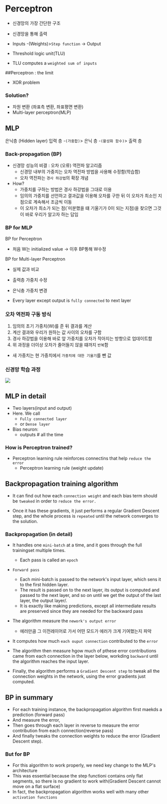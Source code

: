 # Perceptron
- 신경망의 가장 간단한 구조
- 신경망을 통해 출력
- Inputs -(Weights)>`Step function` -> Output

- Threshold logic unit(TLU)
- TLU computes a `weighted sum of inputs`

##Perceptron : the limit
- XOR problem

### Solution?
- 차원 변환 (좌표측 변환, 좌표평면 변환)
- Multi-layer perceptron(MLP)

## MLP
은닉층 (Hidden layer) 
입력 층 -`(가중합)`> 은닉 층 -`(활성화 함수)`> 출력 층

### Back-propagation (BP)

- 신경망 성능의 비결 : 오차 (오류) 역전파 알고리즘
  - 신경망 내부의 가중치는 오차 역전파 방법을 사용해 수정함(학습함)
  - 오차 역전파는 `경사 하강법`의 확장 개념
- How?
  - 가중치를 구하는 방법은 경사 하강법을 그대로 이용
  - 임의의 가중치를 선언하고 결과값을 이용해 오차를 구한 뒤 이 오차가 최소인 지점으로 계속해서 조금씩 이동
  - 이 오차가 최소가 되는 점(`미분했을 떄 기울기가 0이 되는 지점)을 찾으면 그것이 바로 우리가 알고자 하는 답임

### BP for MLP

BP for Perceptron
- 처음 W는 initialized value -> 이후 BP통해 W수정

BP for Multi-layer Perceptron
- 실제 값과 비교 
- 출력층 가중치 수정
- 은닉충 가중치 변경

- Every layer except output is `fully connected` to next layer
### 오차 역전파 구동 방식
1. 임의의 초기 가중치(W)를 준 뒤 결과를 계산
2. 계산 결과와 우리가 원하는 값 사이의 오차를 구함
3. 경사 하강법을 이용해 바로 앞 가중치를 오차가 작아지는 방향으로 업데이트함
4. 위 과정을 더이상 오차가 줄어들지 않을 떄까지 `반복`함

- 새 가중치는 현 가중치에서 `가중치에 대한 기울기`를 뺀 값

### 신경망 학습 과정
<img src="https://user-images.githubusercontent.com/45276804/97250101-91eef280-1848-11eb-8dd0-34c6d7ddc95c.png" />

## MLP in detail
- Two layers(input and output)
- Here. We call
  - `Fully connected layer`
  - or `Dense layer`
- Bias neuron:
  - outputs # all the time


### How is Perceptron trained?
- Perceptron learning rule reinforces connectins that help `reduce the error`
  - Perceptron learning rule (weight update)

## Backpropagation training algorithm

- It can find out how each `connection weight` and each bias term should be `tweaked` in order to `reduce the error.`

- Once it has these gradients, it just performs a regular Gradient Descent step, and the whole process is `repeated` until the network converges to the solution.

### Backpropagation (in detail)

- It handles one `mini-batch` at a time, and it goes through the full trainingset multiple times.
  - Each pass is called an `epoch`
  
- `Forward pass`
  - Each mini-batch is passed to the network's input layer,  which sens it to the first hidden layer.
  - The result is passed on to the next layer, its output is computed and passed to the next layer, and so on until we get the output of the last layer, the output layer/.
  - It is exactly like making predictions, except all intermediate results are preserved since they are needed for the backward pass

- The algorithm measure the `nework's output error`
  - 에러만큼 그 이전레이어로 가서 어떤 모드가 에러가 크게 기여했는지 파악
- It computes how much `each ouput connection` contributed to the `error`

- The algorithm then measure hgow much of pthese error contributions came from each connection in the layer below, workding `backward` until the algorithm reaches the input layer.

- Finally, the algorithm performs a `Gradient Descent step` to tweak all the connection weights in the network, using the error gradients just computed.

## BP in summary

- For each training instance, the backpropagation algorithm first maekds a prediction (forward pass)
- And measure the error,
- Then goes through each layer in reverse to measure the error contribution from each connection(reverse pass)
- And finally tweaks the  connection weights to reduce the error (Gradient Descent step).

### But for BP

- For this algorithm to work properly, we need key change to the MLP's architecture
- This was essential because the step functioni contains only flat segments, so there is no gradient to work with(Gradient Descent cannot move on a flat surface)
- In fact, the backpropagation algorithm works well with many other `activation functions`

